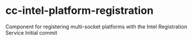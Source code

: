 # cc-intel-platform-registration
Component for registering multi-socket platforms with the Intel Registration Service
Initial commit
